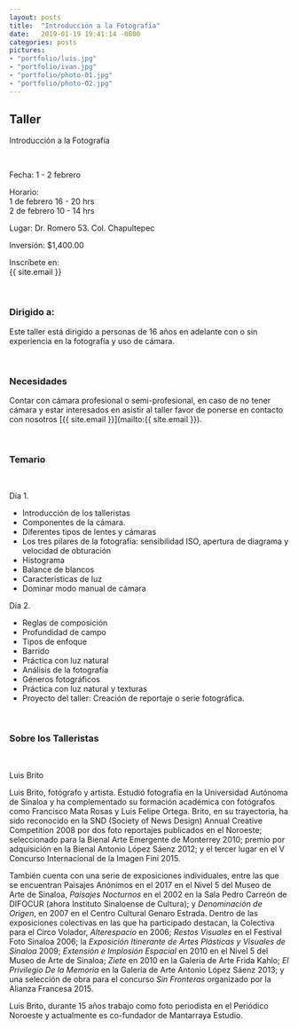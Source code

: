 ```yaml
---
layout: posts
title:  "Introducción a la Fotografía"
date:   2019-01-19 19:41:14 -0800
categories: posts
pictures:
- "portfolio/luis.jpg"
- "portfolio/ivan.jpg"
- "portfolio/photo-01.jpg"
- "portfolio/photo-02.jpg"
---
```


## Taller

Introducción a la Fotografía

<br />

Fecha: 1 - 2 febrero

Horario:<br />1 de febrero 16 - 20 hrs<br />2 de febrero 10 - 14 hrs

Lugar: Dr. Romero 53. Col. Chapultepec

Inversión: $1,400.00

<p class="text-right">Inscríbete en: <br /> {{ site.email }}</p>

<br />

### Dirigido a:

Este taller está dirigido a personas de 16 años en adelante con o sin experiencia en la fotografía y uso de cámara.

<br />

### Necesidades

Contar con cámara profesional o semi-profesional, en caso de no tener cámara y estar interesados en asistir al taller favor de ponerse en contacto con nosotros [{{ site.email }}](mailto:{{ site.email }}).

<br />

### Temario

<br />

Día 1.

- Introducción de los talleristas
- Componentes de la cámara.
- Diferentes tipos de lentes y cámaras
- Los tres pilares de la fotografía: sensibilidad ISO, apertura de diagrama y velocidad de obturación
- Histograma
- Balance de blancos
- Características de luz
- Dominar modo manual de cámara

Día 2.

- Reglas de composición
- Profundidad de campo
- Tipos de enfoque
- Barrido
- Práctica con luz natural
- Análisis de la fotografía
- Géneros fotográficos
- Práctica con luz natural y texturas
- Proyecto del taller: Creación de reportaje o serie fotográfica.

<br />

### Sobre los Talleristas

<br />

Luis Brito

Luis Brito, fotógrafo y artista. Estudió fotografía en la Universidad Autónoma de Sinaloa y ha complementado su formación académica con fotógrafos como Francisco Mata Rosas y Luis Felipe Ortega. Brito, en su trayectoria, ha sido reconocido en la SND (Society of News Design) Annual Creative Competition 2008 por dos foto reportajes publicados en el Noroeste; seleccionado para la Bienal Arte Emergente de Monterrey 2010; premio por adquisición en la Bienal Antonio López Sáenz 2012; y el tercer lugar en el V Concurso Internacional de la Imagen Fini 2015.

También cuenta con una serie de exposiciones individuales, entre las que se encuentran Paisajes Anónimos en el 2017 en el Nivel 5 del Museo de Arte de Sinaloa, _Paisajes Nocturnos_ en el 2002 en la Sala Pedro Carreón de DIFOCUR (ahora Instituto Sinaloense de Cultura); y _Denominación de Origen_, en 2007 en el Centro Cultural Genaro Estrada. Dentro de las exposiciones colectivas en las que ha participado destacan, la Colectiva para el Circo Volador, _Alterespacio_ en 2006; _Restos Visuales_ en el Festival Foto Sinaloa 2006; la _Exposición Itinerante de Artes Plásticas y Visuales de Sinaloa_ 2009; _Extensión e Implosión Espacial_ en 2010 en el Nivel 5 del Museo de Arte de Sinaloa; _Ziete_ en 2010 en la Galería de Arte Frida Kahlo; _El Privilegio De la Memoria_ en la Galería de Arte Antonio López Sáenz 2013; y una selección de obra para el concurso _Sin Fronteras_ organizado por la Alianza Francesa 2015.

Luis Brito, durante 15 años trabajo como foto periodista en el Periódico Noroeste y actualmente es co-fundador de Mantarraya Estudio.
